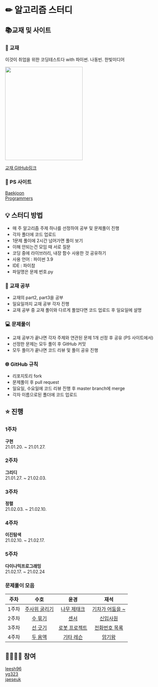 # ✏ 알고리즘 스터디

## 📚교재 및 사이트

### 📘 교재
이것이 취업을 위한 코딩테스트다 with 파이썬. 나동빈. 한빛미디어

<img src="http://image.kyobobook.co.kr/images/book/xlarge/077/x9791162243077.jpg" width="250" height="300" />

[교재 GitHub링크](https://github.com/ndb796/python-for-coding-test)

### 🔗 PS 사이트

[Baekjoon](https://www.acmicpc.net/)<br/>
[Programmers](https://programmers.co.kr/)

## 💡 스터디 방법
- 매 주 알고리즘 주제 하나를 선정하여 공부 및 문제풀이 진행
- 각자 폴더에 코드 업로드
- 1문제 풀이에 2시간 넘어가면 풀이 보기
- 이해 안되는건 모임 때 서로 질문
- 코딩 중에 라이브러리, 내장 함수 사용한 것 공유하기
- 사용 언어 : 파이썬 3.9
- IDE : 파이참
- 파일명은 문제 번호.py

### 📘 교재 공부
- 교재의 part2, part3을 공부
- 일요일까지 교재 공부 각자 진행
- 교재 공부 중 교재 풀이와 다르게 풀었다면 코드 업로드 후 일요일에 설명

### 💻 문제풀이
- 교재 공부가 끝나면 각자 주제와 연관된 문제 1개 선정 후 공유 (PS 사이트에서)
- 선정한 문제는 모두 풀이 후 GitHub 커밋
- 모두 풀이가 끝나면 코드 리뷰 및 풀이 공유 진행

### 🌐 GitHub 규칙
- 리포지토리 fork
- 문제풀이 후 pull request
- 일요일, 수요일에 코드 리뷰 진행 후 master branch에 merge
- 각자 이름으로된 폴더에 코드 업로드

## ⭐ 진행

### 1주차
**구현**<br/>
21.01.20. ~ 21.01.27.<br/>
### 2주차
**그리디**<br/>
21.01.27. ~ 21.02.03.<br/>
### 3주차
**정렬**<br/>
21.02.03. ~ 21.02.10.<br/>
### 4주차
**이진탐색**<br/>
21.02.10. ~ 21.02.17.<br/>
### 5주차
**다이나믹프로그래밍**<br/>
21.02.17. ~ 21.02.24<br/>



### 문제풀이 모음
|주차|수호|윤경|재석|
|:-:|:-:|:-:|:-:|
|1주차|[주사위 굴리기](https://www.acmicpc.net/problem/14499)|[나무 제태크](https://www.acmicpc.net/problem/16235)|[기차가 어둠을 ~](https://www.acmicpc.net/problem/15787)|
|2주차|[수 묶기](https://www.acmicpc.net/problem/1744)|[센서](https://www.acmicpc.net/problem/2212)|[신입사원](https://www.acmicpc.net/problem/1946)|
|3주차|[선 긋기](https://www.acmicpc.net/problem/2170)|[로봇 프로젝트](https://www.acmicpc.net/problem/3649)|[전화번호 목록](https://www.acmicpc.net/problem/5052)|
|4주차|[두 용액](https://www.acmicpc.net/problem/2470)|[기타 레슨](https://www.acmicpc.net/problem/2343)|[암기왕](https://www.acmicpc.net/problem/2776)|


## 🙋‍♂️🙋‍♀️ 참여

[leesh96](https://github.com/leesh96)<br/>
[yg323](https://github.com/Yg323)<br/>
[jaeseuk](https://github.com/jaeseuk)<br/>
